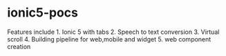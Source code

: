 # ionic5-pocs
Features include 1. Ionic 5 with tabs 2. Speech to text conversion 3. Virtual scroll 4. Building pipeline for web,mobile and widget 5. web component creation
